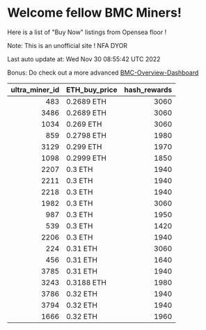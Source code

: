 # Welcome fellow BMC Miners!
Here is a list of "Buy Now" listings from Opensea floor !

Note: This is an unofficial site ! NFA DYOR

Last auto update at: Wed Nov 30 08:55:42 UTC 2022

Bonus: Do check out a more advanced [BMC-Overview-Dashboard](https://dune.com/defifunk/BMC-Overview-Dashboard)


|   ultra_miner_id | ETH_buy_price   |   hash_rewards |
|-----------------:|:----------------|---------------:|
|              483 | 0.2689 ETH      |           3060 |
|             3486 | 0.2689 ETH      |           3060 |
|             1034 | 0.269 ETH       |           3060 |
|              859 | 0.2798 ETH      |           1980 |
|             3129 | 0.299 ETH       |           1970 |
|             1098 | 0.2999 ETH      |           1850 |
|             2207 | 0.3 ETH         |           1940 |
|             2211 | 0.3 ETH         |           1940 |
|             2218 | 0.3 ETH         |           1940 |
|             1982 | 0.3 ETH         |           3060 |
|              987 | 0.3 ETH         |           1950 |
|              539 | 0.3 ETH         |           1420 |
|             2206 | 0.3 ETH         |           1940 |
|              224 | 0.31 ETH        |           3060 |
|              456 | 0.31 ETH        |           1640 |
|             3785 | 0.31 ETH        |           1940 |
|             3243 | 0.3188 ETH      |           1980 |
|             3786 | 0.32 ETH        |           1940 |
|             3794 | 0.32 ETH        |           1940 |
|             1666 | 0.32 ETH        |           1960 |